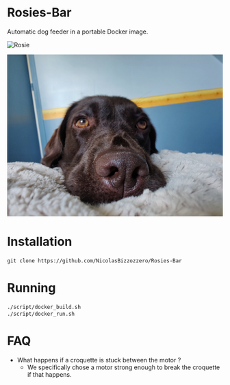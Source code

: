 # Rosies-Bar
Automatic dog feeder in a portable Docker image.

![Rosie]()
<p align="center">
  <img src="res/rosie.jpeg" width="800">
</p>

# Installation
```shell
git clone https://github.com/NicolasBizzozzero/Rosies-Bar
```


# Running
```shell
./script/docker_build.sh
./script/docker_run.sh
```



# FAQ
* What happens if a croquette is stuck between the motor ?
  * We specifically chose a motor strong enough to break the croquette if that happens.
